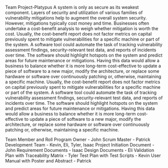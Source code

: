 Team Project-Platypus
A system is only as secure as its weakest component.  Layers of security and utilization of various families of vulnerability mitigations help to augment the overall system security.  However, mitigations typically cost money and time.  Businesses often undertake a cost-benefit analysis to weigh whether mitigation is worth the cost. Usually, the cost-benefit report does not factor metrics on capital previously spent to mitigate vulnerabilities for a specific machine or part of the system.
A software tool could automate the task of tracking vulnerability assessment findings, security-relevant test data, and reports of incidents over time.  The software should highlight hotspots on the system and predict areas for future maintenance or mitigations.  Having this data would allow a business to balance whether it is more long-term cost-effective to update a piece of software to a new major, modify the architecture, or replace some hardware or software over continuously patching or, otherwise, maintaining a specific machine.
Usually, the cost-benefit report does not factor metrics on capital previously spent to mitigate vulnerabilities for a specific machine or part of the system.
A software tool could automate the task of tracking vulnerability assessment findings, security-relevant test data, and reports of incidents over time.  The software should highlight hotspots on the system and predict areas for future maintenance or mitigations.  Having this data would allow a business to balance whether it is more long-term cost-effective to update a piece of software to a new major, modify the architecture, or replace some hardware or software over continuously patching or, otherwise, maintaining a specific machine.


Team Member and Roll
Program Owner - John
Scrum Master - Patrick
Development Team - Kevin, Eli, Tyler, Isaac
Project Initiation Document - John
Requirement Documents - Isaac
Design Documents - Eli
Validation Plan with Traceability Matrix - Tyler
Test Plan with Test Scripts - Kevin
User Manual with Poster and Abstract - Patrick
